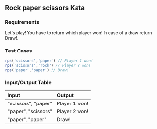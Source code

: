 ## Rock paper scissors Kata

### Requirements 

Let's play! You have to return which player won! In case of a draw return Draw!.

### Test Cases

```JavaScript
rps('scissors','paper') // Player 1 won!
rps('scissors','rock') // Player 2 won!
rps('paper','paper') // Draw!
```

### Input/Output Table

| Input                                          | Output |
| :--------------------------------------------- | :----- |
| "scissors", "paper"                 | Player 1 won!     |
| "paper", "scissors"                 | Player 2 won!     |
| "paper", "paper"                 | Draw!     |





